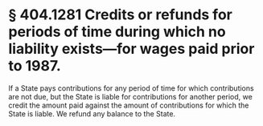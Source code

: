 # § 404.1281   Credits or refunds for periods of time during which no liability exists—for wages paid prior to 1987.

If a State pays contributions for any period of time for which contributions are not due, but the State is liable for contributions for another period, we credit the amount paid against the amount of contributions for which the State is liable. We refund any balance to the State.




